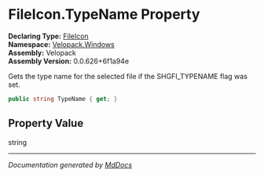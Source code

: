 ﻿<!--  
  <auto-generated>   
    The contents of this file were generated by a tool.  
    Changes to this file may be list if the file is regenerated  
  </auto-generated>   
-->

# FileIcon.TypeName Property

**Declaring Type:** [FileIcon](../index.md)  
**Namespace:** [Velopack.Windows](../../index.md)  
**Assembly:** Velopack  
**Assembly Version:** 0.0.626+6f1a94e

Gets the type name for the selected file if the SHGFI\_TYPENAME flag was set.

```csharp
public string TypeName { get; }
```

## Property Value

string

___

*Documentation generated by [MdDocs](https://github.com/ap0llo/mddocs)*

